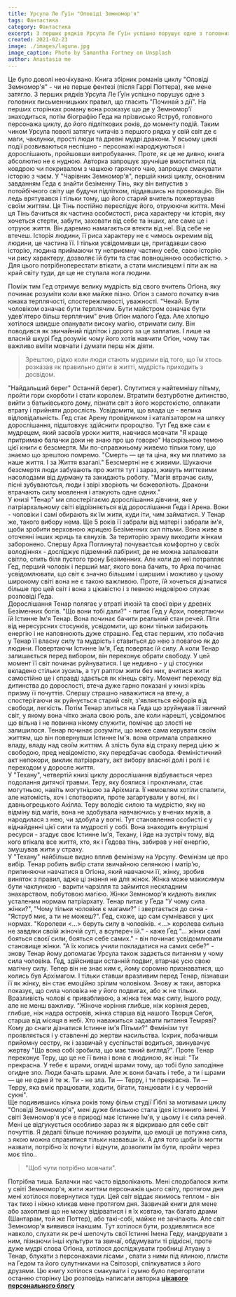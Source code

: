 ```yaml
---
title: Урсула Ле Ґуїн "Оповіді Земномор'я"
tags: Фантастика
category: Фантастика
excerpt: З перших рядків Урсула Ле Ґуїн успішно порушує одне з головних 
created: 2021-02-23
image: ./images/laguna.jpg
image_caption: Photo by Samantha Fortney on Unsplash
author: Anastasia me
---
```




<p>
Це було доволі неочікувано. Книга збірник романів циклу "Оповіді
Земномор'я" - чи не перше фентезі (після Гаррі Поттера), яке мене затягло. З
перших рядків Урсула Ле Ґуїн успішно порушує одне з головних
письменницьких правил, що гласить "Починай з дії". На перших сторінках
роману вона розказує що де у Земномор'ї знаходиться, потім біографію Ґеда
на прізвисько Яструб, головного персонажа циклу, до його підліткових років,
до моменту подій. Таким чином Урсула поволі затягує читачів з першого
рядка у свій світ де є маги, чаклунки, прості люди та древні мудрі дракони. У
всьому циклі події розвиваються неспішно - персонажі народжуються і
дорослішають, пройшовши випробування. Проте, як це не дивно, книга
абсолютно не є нудною. Авторка запрошує зручніше вмоститися під ковдрою
чи покривалом з чашкою гарячого чаю, запрошує смакувати історію з чаєм.</b>
У "Чарівник Земномор'я", першій книзі циклу, основним завданням Ґеда є
знайти безіменну Тінь, яку він випустив з потойбічного світу ще будучи
підлітком, піддавшись на провокацію. Він ледь врятувався і тільки тому, що
його старий вчитель пожертвував своїм життям. Ця Тінь постійно переслідує
його, отруюючи життя. Мені ця Тінь бачиться як частина особистості, риса
характеру чи історія, яку хочеться стерти, забути, заховати від себе та інших,
але саме це і отруює життя. Він даремно намагається втекти від неї. Від себе
не втечеш. Історія людини, її риса характеру не є чимось окремим від людини,
це частина її. І тільки усвідомивши це, пригадавши свою історію, людина
приймаючи ту неприємну частину себе, свою історію чи рису характеру,
дозволяє їй бути та стає повноцінною особистістю.
> Для цього потрібноперестати втікати, а стати мисливцем і піти аж на край світу туди, де ще не
ступала нога людини.</br>

Поміж тим Гед отримує велику мудрість від свого вчитель Оґіона, яку починає
розуміти коли вже майже пізно. Оґіон з самого початку вчив юнака
терплячості, спостережливості, уважності. "Чекай. Бути чоловіком означає
бути терплячим. Бути майстром означає бути удев'ятеро більш терплячим"
вчив Оґіон малого Ґеда. Але хлопцю хотілося швидше опанувати високу
магію, отримати силу. Він поводився як звичайний підліток і дорого за це
заплатив. І лише на власній шкурі Ґед розуміє чому його хотів навчити Оґіон,
чому так важливо вміти мовчати і думати перш ніж діяти.
> Зрештою, рідко коли люди стають мудрими від того, що їм хтось розказав як правильно діяти
в житті, мудрість приходить з досвідом.</br>

"Найдальший берег" Останній берег). Спутитися у найтемнішу пітьму,
пройти гори скорботи і стати королем. Втратити безтурботне дитинство,
вийти з батьківського дому, пізнати світ з його жорстокістю, оплакати втрату і
прийняти дорослість. Усвідомити, що влада це - велика відповідальність. Ґед
стає Арену провідником і каталізатором на шляху дорослішання, підштовхує
здійснити пророцтво. Тут Ґед вже сам є мудрецем, який засвоїв уроки життя,
навчився мовчати "Я краще притримаю балачки доки не знаю про що говорю"
Наскрізьною темою цієї книги є безсмертя. Ми по-справжньому живемо
тільки тому, що знаємо що зрештою помремо. "Смерть — це та ціна, яку ми
платимо за наше життя. І за Життя взагалі." Безсмертні не є живими. Шукаючи
безсмертя люди забувають про життя тут і зараз, живуть миттєвими
насолодами від дурману та закидають роботу. "Магія втрачає силу, пісні
зубуваютсья, люди і звірі хворіють чи божеволіють. Дракони втрачають силу
мовлення і атакують одне одних."</br>
У книзі "Тенар" ми спостерігаємо дорослішання дівчини, яке у
патріархальному світі відрізняється від дорослішання Ґеда і Арена. Вони -
чоловіки і самі обирають як їм жити, куди іти, чим займатися. У Тенар же,
такого вибору нема. Ще 5 років її забрали від матері і забрали ім'я, щоби
зробити верховною жрицею Безіменних сил пітьми. Вона живе в оточенні
інших жриць та євнухів. За територію храму виходити жінкам заборонено.
Спершу Арха Поглинута) почуваєтсья комфортно у своїх володіннях -
досліджує підземний лабіринт, де не можна запалювати світло, спить біля
пустого трону Безіменних. Але коли до неї потрапляє Ґед, перший чоловік і
перший маг, якого вона бачить, то Арха починає усвідомлювати, що світ є
значно більшим і ширшим і можливо у цьому широкому світі вона не є такою
важливою. Проте, їй хочеться дізнатися більше про цей світ і вона з цікавістю
і з певною недовірою слухає розповіді Ґеда.</br>
Дорослішання Тенар полягає у втраті ілюзій та своєї віри у древніх Безіменних
богів. "Що вони тобі дали?" - питає Ґед у Архи, повертаючи їй Істинне Ім'я
Тенар. Вона починає бачити реальний стан речей. Піти від нересурсних
стосунків, усвідомити, що вони тільки забирають енергію і не наповнюють
дуже страшно. Ґед стає першим, хто побачив у Тенар її власну силу та
мудрість і ставиться до нею з повагою як до людини. Повертаючи Істинне Ім'я,
Ґед повертає їй силу. А коли Тенар залишається перед вибором, він переконує
обрати свободу. У цей момент її світ починає руйнуватися. І це недивно - у ці
стосунки вкладено стільки зусиль, а тут раптом жити без них, вчитися жити
самостійно це і справді здається як кінець світу.
Момент переходу від дитинства до дорослості, втеча дуже гарно показані у
книзі крізь призму її почуттів. Спершу страшно наважитися на втечу, а
спостерігаючи як руйнується старий світ, з'являється ейфорія від свободи,
легкість. Потім Тенар злиться на Ґеда що зруйнував її звичний світ, у якому
вона чітко знала свою роль, але коли нарешті, усвідомлює що вільна і не
повинна нікому служити, помічає що злості не залишилося. Тенар починає
розуміти, що може сама керувати своїм життям, що він повернувши Істинне
Ім'я. вона отримала справжню владу, владу над своїм життям. А злість була
від страху перед цією ж свободою, пред невідомістю, яку передбачає
свобода. Феміністичний акт непокори, виклик патріархату, акт вибору власної
долі і ролі і є переходом у доросле життя.</br>
У "Техану", четвертій книзі циклу дорослішання відбувається через
подолання дитячої травми. Теру, яку боялися і проклинали, стає могутньою,
навіть могутнішою за Аріхмага. Її немовлям хотіли спалити, але натомість, хоч
і спотворили, проте загартували у вогні, як і давньогрецького Ахілла. Теру
володіє силою та мудрістю, яку на відміну від магів, вона не здобувала
навчаючись у вчених мужів, а народилася з нею, чи здобула у вогні. Тут
становлення особисті є у віднайденні цієї сили та мудрості у собі. Вона
знаходить внутрішні ресурси - згадує своє Істинне Ім'я, Техану, і йде на
зустріч тому, від кого втікала все життя, хто, як і Ґедова тінь, забирав у неї
енергію, змушував жити у страху.</br>
У "Техану" найбільше видно вплив фемінізму на Урсулу. Фемінізм це про вибір.
Тенар робить вибір стати звичайною селянкою і матір'ю, припиняючи
навчатися в Оґіона, який навчаючи її, жінку, зробив виняток з правил, адже ці
знання не для жінок. Жінка може макисимум бути чаклункою - варити чарзілля та займится нескладним знахарством, побутовою магією.
Жінки Земномор'я кидають виклик усталеним нормам патріархату. Тенар
питає у Ґеда "У чому сила жінки?", "Чому тільки чоловіки є магами?" і
звертається до сина - "Яструб миє, а ти не можеш?". Ґед, схоже, що сам
сумнівався у цих нормах. "Королеви <...> беруть силу в чоловіків. <...>
королева сильна не завдяки своїй жіночій суті, а всупереч їй." - каже Ґед "...
жінки самі бояться своєї сили, бояться себе самих." - він починає
усвідомлювати становище жінки. "А їх колись учили покладатися на самих
себе?" - знову Тенар йому допомагає
Урсула також задається питанням у чому сила чоловіка. Ґед, здійснивши
останній подвиг, втарчає усю свою магічну силу. Тепер він не знає ким є, йому
соромно признаватися, що колись був Архімагом. І тільки ставши вразливим
перед Тенар, пізнавши її як жінку, він стає емоційно зрілим чоловіком. Знову
ж таки, авторка показує, що сила чоловіка не у його подвигах, або ж не
тільки. Вразливість чолові є привабливою, а жінка теж має силу, іншого роду,
але не менш важливу. "Жіноче коріння глибше, ніж коріння дерев, глибше, ніж
надра островів, жінка старша від нашого Творця Сеґоя, старша від місяця в
небі. Хто наважиться задавати питання Темряві? Кому до снаги дізнатися
Істинне ім'я Пітьми?"
Фемінізм тут проявляється і у ставленні до жертви насильства. Іскрик,
побачивши прийомну сестру, як і зазвичай у суспільстві водиться, звинувачує
жертву "Що вона собі зробила, що має такий вигляд?". Проте Тенар переконує
Теру, що це не її вина і вона є людиною, як інші: "Ти прекрасна. У тебе є
шрами, огидні шрами тому, що тобі було заподіяне огидне зло. Люди бачать
шрами. Але ж вони бачать і тебе, а ти і шрами — це не одне й те ж. Ти - не
зла. Ти — Терру, і ти прекрасна. Ти — Терру, яка вміє працювати, ходити,
бігати, танцювати і є у червоній сукні".
</br>
Ще подивившись кілька років тому фільм студії Ґіблі за мотивами циклу
"Оповіді Земномор'я", мені дуже близькою стала ідея істинниго імені. У світі
Земномор'я усе в природі має Істинне Ім'я, у цьому і є сила речей. Мені це
відгукується особливо зараз як я відкриваю для себе світ почуттів. Я дедалі
більше починаю розуміти, що емоції це потужна сила, з якою можна
справитися тільки назвавши їх. А для того щоби їх могти назвати, потрібно їх
почути і відчути, дозволити їм бути, пройти через моє тіло.. 
> "Щоб чути потрібно мовчати".

Потрібна тиша. Балачки нас часто відволікають.
Мені сподобалося жити у світі Земномор'я, жити життям персонажів цього
світу, протягом дня мені хотілося повернутися туди. Цей світ віддає якимось
теплом - він так тихо і ніжно кликав мене протягом дня. Зазвичай книги для
мене або захопливі що не можу відірватися і я їх ковтаю, так багато драми
(Шантарам, той же Поттер), або такі-собі, майже не зачіпають. Але світ
Земномор'я виявився інакшим. Тут хотілося бути, роздивлятися все навколо,
слухати як речі шепочуть свої Істинні Імена Геду, мандрувати з ним, пізнаючи
інші культури та звичаї, обдумувати ті рідкісні, проте дуже мудрі слова Оґіона,
хотілося досліджувати гробниці Атуану з Тенар, блукати з персонажами
лісами , спати з ними під ялиною, плисти на Гедом та його супутниками на
Світозорі, спілкуватися з його друзями. Цю книгу хотілося смакувати і сумно
було перегортати останню сторінку
Цю розповідь написали авторка  <strong><a href="https://sketchesofalife.co.ua/">цікавого персонального блогу</a></strong>
</p>






